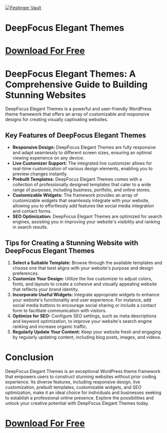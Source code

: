 [![Festinger Vault](https://festingervault.com/wp-content/uploads/2023/04/FESTINGER-BANNER-1-V2.gif)](https://0kvad.bemobtrcks.com/go/6630b7b1-d46e-4029-af41-475c47f17ceb)

# DeepFocus Elegant Themes
# [Download For Free](https://0kvad.bemobtrcks.com/go/6630b7b1-d46e-4029-af41-475c47f17ceb)

# DeepFocus Elegant Themes: A Comprehensive Guide to Building Stunning Websites

DeepFocus Elegant Themes is a powerful and user-friendly WordPress theme framework that offers an array of customizable and responsive designs for creating visually captivating websites.

## Key Features of DeepFocus Elegant Themes
- **Responsive Design:** DeepFocus Elegant Themes are fully responsive and adapt seamlessly to different screen sizes, ensuring an optimal viewing experience on any device.
- **Live Customizer Support:** The integrated live customizer allows for real-time customization of various design elements, enabling you to preview changes instantly.
- **Prebuilt Templates:** DeepFocus Elegant Themes comes with a collection of professionally designed templates that cater to a wide range of purposes, including business, portfolio, and online stores.
- **Customizable Widgets:** The framework provides an array of customizable widgets that seamlessly integrate with your website, allowing you to effortlessly add features like social media integration and contact forms.
- **SEO Optimization:** DeepFocus Elegant Themes are optimized for search engines, assisting you in improving your website's visibility and ranking in search results.

## Tips for Creating a Stunning Website with DeepFocus Elegant Themes
1. **Select a Suitable Template:** Browse through the available templates and choose one that best aligns with your website's purpose and design preferences.
2. **Customize Your Design:** Utilize the live customizer to adjust colors, fonts, and layouts to create a cohesive and visually appealing website that reflects your brand identity.
3. **Incorporate Useful Widgets:** Integrate appropriate widgets to enhance your website's functionality and user experience. For instance, add social media buttons to encourage social sharing or include a contact form to facilitate communication with visitors.
4. **Optimize for SEO:** Configure SEO settings, such as meta descriptions and keyword optimization, to improve your website's search engine ranking and increase organic traffic.
5. **Regularly Update Your Content:** Keep your website fresh and engaging by regularly updating content, including blog posts, images, and videos.

# Conclusion
DeepFocus Elegant Themes is an exceptional WordPress theme framework that empowers users to construct stunning websites without prior coding experience. Its diverse features, including responsive design, live customization, prebuilt templates, customizable widgets, and SEO optimization, make it an ideal choice for individuals and businesses seeking to establish a professional online presence. Explore the possibilities and unlock your creative potential with DeepFocus Elegant Themes today.

# [Download For Free](https://0kvad.bemobtrcks.com/go/6630b7b1-d46e-4029-af41-475c47f17ceb)
